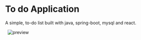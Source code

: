 # To do Application
A simple, to-do list built with java, spring-boot, mysql and react.


   
![preview](https://github.com/piotrkowalczykk/to-do-app/assets/104227126/ec9fca55-15bf-49b5-b4fb-a125853c161c)
 

